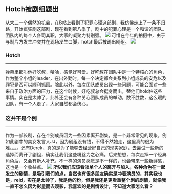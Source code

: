## Hotch被剧组题出
从大三一个偶然的机会，在B站上看到了犯罪心理这部剧，我仿佛走上了一条不归路，开始疯狂刷这部剧，现在看到第八季了，剧中的犯罪心理是一个和谐的团队。团队内的每个人各司其职，大家的凝聚力特别强。
![](http://h.hiphotos.baidu.com/zhidao/wh%3D450%2C600/sign=427b4a612134349b74536681fcda39f8/f9198618367adab42dbbb03882d4b31c8701e466.jpg)
可惜在今年的拍摄中，由于与制片方发生冲突并在现场发生口脚，hotch最后被踢出剧组。
![](http://e.hiphotos.baidu.com/zhidao/wh%3D450%2C600/sign=78d92c7e3afa828bd17695e7c82f6d02/cb8065380cd79123533a3c0fa4345982b3b780f7.jpg)
### Hotch
---
弹幕里都叫他好吃叔，哈哈，感觉好可爱。好吃叔在团队中是一个特核心的角色，作为整个小组的leader，在出外勤时，每一个决定都会关系到小组成员的安危以及罪犯是否可以顺利抓回。除此以外，每次团队成员出现一些问题，可能会面对一些来自于政治方面的压力，在这个时候，好吃叔总会挺身而出，替他们hold住这些事情。实在是太帅了，此外还会有各种关心团队成员的举动，数不胜数，这么暖的团队，有一个人走了，大家自然都会伤心。

### 这并不是个例
---
作为一部长剧，存在个别成员因为一些因素离开剧集，是一个非常常见的现象，例如此剧中的美女发言人JJ，因为剧组没有钱，不得不然她走，这里真的很为难。。。。还有Derek，真的是为了能够去经营好自己的现实家庭，去尝试一些新的选择而离开了剧组，确实让我们这些粉丝为之心痛。后来想想，每次走掉一个经典角色后，又会有新人补充，不一样的演员感觉是不一样的，也会带来一些新鲜感，这也是一个收益点。
![](http://a.hiphotos.baidu.com/zhidao/wh%3D450%2C600/sign=92be274a4390f60304e594430c229f2d/7e3e6709c93d70cf23fb0176f1dcd100baa12b43.jpg)
**所以我们应该看淡单个人的离开与加入，各种角色在一起发生的剧情，是吸引我们的点，当然也有很多朋友确实是冲着演员的，其实我也是，reid，实在是太帅了，我是他的粉，但是我还是更看重整个剧的剧情，就像我一直不怎么因为影星而去观影，我喜欢的是剧情设计，不知道大家怎么看？**